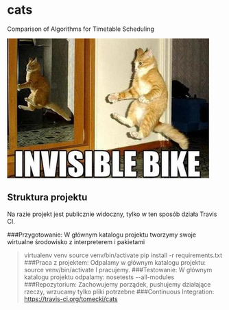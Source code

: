 cats
====

Comparison of Algorithms for Timetable Scheduling


![cats](/docs/cat_meme.jpg "A cat.")

Struktura projektu
------------------

Na razie projekt jest publicznie widoczny, tylko w ten sposób działa Travis CI.

###Przygotowanie:
W głównym katalogu projektu tworzymy swoje wirtualne środowisko z interpreterem i pakietami
> virtualenv venv
> source venv/bin/activate
> pip install -r requirements.txt
###Praca z projektem:
Odpalamy w głównym katalogu projektu:
> source venv/bin/activate
I pracujemy.
###Testowanie:
W głównym katalogu projektu odpalamy:
> nosetests --all-modules
###Repozytorium:
Zachowujemy porządek, pushujemy działające rzeczy, wrzucamy tylko pliki potrzebne
###Continuous Integration:
> https://travis-ci.org/tomecki/cats


